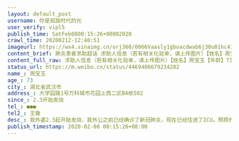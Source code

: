 ```yaml
---
layout: default_post
username: 你是孤独时代的光
user_verify: vipl5
publish_time: SatFeb0800:15:26+08002020
crawl_time: 20200212-12:40:51
imageurl: https://wx4.sinaimg.cn/orj360/0066Vaasly1gboacdwab6j30u01hc41n.jpg
content_brief: 肺炎患者求助超话 求助人信息（若有相关化验单，请上传图片）【姓名】周宝玉【年龄】73【所在城市】湖北省武汉市【所在小区、社区】大学园路1号万科城市花园上西二区B4栋502【患病时间】2.3开始发烧【联系方式】●●●【其他紧急联系人】王璇【病情描述】 我外婆2.3起开始发烧，我外 ...全文
content_full_raw: 求助人信息（若有相关化验单，请上传图片）【姓名】周宝玉【年龄】73【所在城市】湖北省武汉市【所在小区、社区】大学园路1号万科城市花园上西二区B4栋502【患病时间】2.3开始发烧【联系方式】●●●【其他紧急联系人】王璇【病情描述】我外婆2.3起开始发烧，我外公之前已经确诊了新冠肺炎，现在已经住进了ICU。照顾外公的外婆CT已经显示右肺感染，呈现毛玻璃状。还没排上核酸检测，但是这个CT结果和前期的密切接触史肯定也是感染了现在我外婆还没有医院收治，联系了很多很多地方，也填了无数的申请和联系方式目前也是没有回音。社区那边也是说只能排队等待了！然后现在外婆只能靠在社区打点滴但是因为外婆年纪太大加上前段时间外公的病情发展实在是太快了而且前段时间外公进ICU外婆现在整个人也是很憔悴所以希望可以在目前病情还不是特别严重的时候尽快找到收治的医院在这里感谢各位好心人的帮助了🙏🙏
status_url: https://m.weibo.cn/status/4469486679234282
name_: 周宝玉
age_: 73
city_: 湖北省武汉市
address_: 大学园路1号万科城市花园上西二区B4栋502
since_: 2.3开始发烧
tel_: ●●●
tel2_: 王璇
desc_: 我外婆2.3起开始发烧，我外公之前已经确诊了新冠肺炎，现在已经住进了ICU。照顾外公的外婆CT已经显示右肺感染，呈现毛玻璃状。还没排上核酸检测，但是这个CT结果和前期的密切接触史肯定也是感染了现在我外婆还没有医院收治，联系了很多很多地方，也填了无数的申请和联系方式目前也是没有回音。社区那边也是说只能排队等待了！然后现在外婆只能靠在社区打点滴但是因为外婆年纪太大加上前段时间外公的病情发展实在是太快了而且前段时间外公进ICU外婆现在整个人也是很憔悴所以希望可以在目前病情还不是特别严重的时候尽快找到收治的医院在这里感谢各位好心人的帮助了🙏🙏
publish_timestamp: 2020-02-08 00:15:26+08:00
---
```

